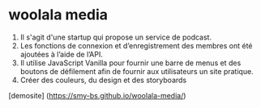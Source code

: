 # woolala media
1. Il s'agit d'une startup qui propose un service de podcast.
2. Les fonctions de connexion et d’enregistrement des membres ont été ajoutées à l’aide de l’API.
3. Il utilise JavaScript Vanilla pour fournir une barre de menus et des boutons de défilement afin de fournir aux utilisateurs un site pratique.
4. Créer des couleurs, du design et des storyboards

[demosite] (https://smy-bs.github.io/woolala-media/)
